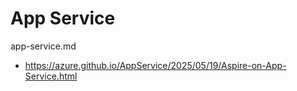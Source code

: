 # App Service

app-service.md

*   https://azure.github.io/AppService/2025/05/19/Aspire-on-App-Service.html
